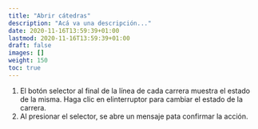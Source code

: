 ```yaml
---
title: "Abrir cátedras"
description: "Acá va una descripción..."
date: 2020-11-16T13:59:39+01:00
lastmod: 2020-11-16T13:59:39+01:00
draft: false
images: []
weight: 150
toc: true
---
```


1. El botón selector al final de la línea de cada carrera muestra el estado de la misma. Haga clic en elinterruptor para cambiar el estado de la carrera.
1. Al presionar el selector, se abre un mensaje pata confirmar la acción.
